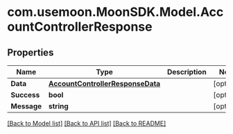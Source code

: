 # com.usemoon.MoonSDK.Model.AccountControllerResponse

## Properties

| Name        | Type                                                                  | Description | Notes       |
| ----------- | --------------------------------------------------------------------- | ----------- | ----------- |
| **Data**    | [**AccountControllerResponseData**](accountcontrollerresponsedata.md) |             | \[optional] |
| **Success** | **bool**                                                              |             | \[optional] |
| **Message** | **string**                                                            |             | \[optional] |

[\[Back to Model list\]](./#documentation-for-models) [\[Back to API list\]](./#documentation-for-api-endpoints) [\[Back to README\]](./)
